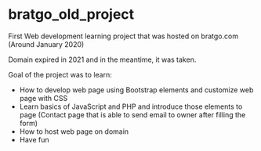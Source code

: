 # bratgo_old_project 

First Web development learning project that was hosted on bratgo.com (Around January 2020) 

Domain expired in 2021 and in the meantime, it was taken. 
  

Goal of the project was to learn: 

- How to develop web page using Bootstrap elements and customize web page with CSS 
- Learn basics of JavaScript and PHP and introduce those elements to page (Contact page that is able to send email to owner after filling the form) 
- How to host web page on domain 
- Have fun 

